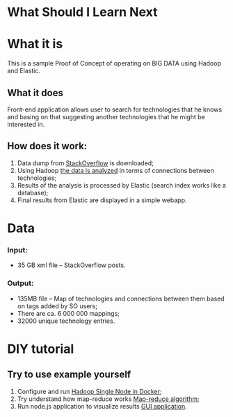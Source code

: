 ﻿What Should I Learn Next
========================

# What it is
This is a sample Proof of Concept of operating on BIG DATA using Hadoop and Elastic.

## What it does
Front-end application allows user to search for technologies that he knows and basing on that suggesting 
another technologies that he might be interested in. 


## How does it work:
1.	Data dump from [StackOverflow](https://archive.org/details/stackexchange) is downloaded;
2.	Using Hadoop [the data is analyzed](big-data/map-reduce/README.md) in terms of connections between technologies;
3.	Results of the analysis is processed by Elastic (search index works like a database);
4.	Final results from Elastic are displayed in a simple webapp.


# Data
### Input:
* 35 GB xml file – StackOverflow posts.

### Output:
* 135MB file – Map of technologies and connections between them based on tags added by SO users;
* There are ca. 6 000 000 mappings;
* 32000 unique technology entries.


# DIY tutorial
## Try to use example yourself
1. Configure and run [Hadoop Single Node in Docker](big-data/hadoop-in-docker/README.md);
2. Try understand how map-reduce works [Map-reduce algorithm](big-data/map-reduce/README.md);
3. Run node.js application to visualize results [GUI application](webapp/README.md).


